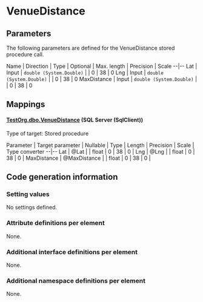 ﻿VenueDistance
================

## Parameters
The following parameters are defined for the VenueDistance stored procedure call. 

Name | Direction | Type | Optional | Max. length | Precision | Scale
--|--
Lat | Input | `double (System.Double)` |  | 0 | 38 | 0
Lng | Input | `double (System.Double)` |  | 0 | 38 | 0
MaxDistance | Input | `double (System.Double)` |  | 0 | 38 | 0

## Mappings

#### [TestOrg.dbo.VenueDistance](../../../SQL_Server_SqlClient/TestOrg/dbo/VenueDistance.htm) (SQL Server (SqlClient))

Type of target: Stored procedure

Parameter | Target parameter | Nullable | Type | Length | Precision | Scale | Type converter
--|--
Lat | @Lat |  | float | 0 | 38 | 0 | 
Lng | @Lng |  | float | 0 | 38 | 0 | 
MaxDistance | @MaxDistance |  | float | 0 | 38 | 0 | 

## Code generation information

### Setting values
No settings defined.
### Attribute definitions per element

None.

### Additional interface definitions per element

None.

### Additional namespace definitions per element

None.
   